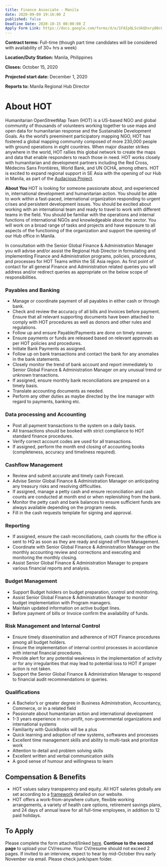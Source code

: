 ```yaml
---
title: Finance Associate - Manila
date: 2020-09-09 19:16:00 Z
published: false
Deadline Date: 2020-10-15 00:00:00 Z
Apply Form Link: https://docs.google.com/forms/d/e/1FAIpQLScUkQhxry08c0ZcPZXXWAumCOXtnuuJQZMW6CjfUHACm7Q0oA/viewform?usp=sf_link
---
```


**Contract terms:** Full-time (though part time candidates will be considered with availability of 30+ hrs a week)

**Location/Duty Station:** Manila, Philippines

**Closes:** October 15, 2020 

**Projected start date:** December 1, 2020

**Reports to:** Manila Regional Hub Director 

# About HOT
Humanitarian OpenStreetMap Team (HOT) is a US-based NGO and global community of thousands of volunteers working together to use maps and open data for humanitarian response and the Sustainable Development Goals. As the world’s preeminent participatory mapping NGO, HOT has fostered a global mapping community composed of more 230,000 people with ground operations in eight countries. When major disaster strikes anywhere in the world, HOT rallies this global network to create the maps and data that enable responders to reach those in need. HOT works closely with humanitarian and development partners including the Red Cross, Médecins Sans Frontières, World Bank, and UN OCHA, among others. HOT is excited to expand regional support in SE Asia with the opening of our Hub in Manila, as part of the [Audacious Project](https://audaciousproject.org/ideas/2020/humanitarian-openstreetmap-team). 

**About You**
HOT is looking for someone passionate about, and experienced in, international development and humanitarian action. You should be able to work within a fast-paced, international organization responding to urgent crises and persistent development issues. You should be excited about working with an international team and ready to travel to work with different teams in the field. You should be familiar with the operations and internal functions of international NGOs and knowledgeable about the sector.  You will work on a broad range of tasks and projects and have exposure to all aspects of the functioning of the organization and support the opening of our Hub office in Manila. 

In consultation with the Senior Global Finance & Administration Manager you will advise and/or assist the Regional Hub Director in formulating and implementing Finance and Administration programs, policies, procedures, and processes for HOT Teams within the SE Asia region. As first point of contact for all general Finance and Administration related queries you will address and/or redirect queries as appropriate on the below scope of responsibilities. 

### Payables and Banking
* Manage or coordinate payment of all payables in either cash or through bank. 
* Check and review the accuracy of all bills and Invoices before payment. Ensure that all relevant supporting documents have been attached to comply with HOT procedures as well as donors and other rules and regulations. 
* Follow up and ensure Payable/Payments are done on timely manner. 
* Ensure payments or funds are released based on relevant approvals as per HOT policies and procedures. 
* Initiate Bank Payments as assigned. 
* Follow up on bank transactions and contact the bank for any anomalies in the bank statements. 
* Closely monitor the trend of bank account and report immediately to Senior Global Finance & Administration Manager on any unusual trend or unknown transactions. 
* If assigned, ensure monthly bank reconciliations are prepared on a timely basis. 
* Translate accounting documents as needed. 
* Perform any other duties as maybe directed by the line manager with regard to payments, banking etc.  
 
### Data processing and Accounting 
* Post all payment transactions to the system on a daily basis. 
* All transactions should be booked with strict compliance to HOT standard finance procedures.  
* Verify correct account codes are used for all transactions.  
* If assigned, perform the month end closing of accounting books (completeness, accuracy and timeliness required).  
 
### Cashflow Management 
* Review and submit accurate and timely cash Forecast. 
* Advise Senior Global Finance & Administration Manager on anticipating any treasury risks and resolving difficulties. 
* If assigned, manage a petty cash and ensure reconciliation and cash counts are conducted at month end or when replenishing from the bank. 
* Monitor the petty cash and bank balances to ensure sufficient funds are always available depending on the program needs. 
* Fill in the cash requests template for signing and approval. 
 
### Reporting 
* If assigned, ensure the cash reconciliations, cash counts for the office is sent to HQ as soon as they are ready and signed off from Management. 
* Coordinate with Senior Global Finance & Administration Manager on the monthly accounting review and corrections and executing and monitoring the monthly closing. 
* Assist Senior Global Finance & Administration Manager to prepare various financial reports and analysis. 
  
### Budget Management 
* Support Budget holders on budget preparation, control and monitoring.  
* Assist Senior Global Finance & Administration Manager to monitor budget implementation with Program managers. 
* Maintain updated information on active budget lines. 
* Before payment of bills or Invoice confirm the availability of funds. 
 
### Risk Management and Internal Control 
* Ensure timely dissemination and adherence of HOT Finance procedures among all budget holders.
* Ensure the implementation of internal control processes in accordance with internal financial procedures.
* Provide alert for any potential weakness in the implementation of activity or for any irregularities that may lead to potential loss to HOT if proper action is not taken. 
* Support the Senior Global Finance & Administration Manager to respond to financial audit recommendations or queries. 
 
### Qualifications 
* A Bachelor’s or greater degree in Business Administration, Accountancy, Commerce, or in a related field 
* Passionate about humanitarian action and international development 
* 1-3 years experience in non-profit, non-governmental organizations and international systems
* Familiarity with QuickBooks will be a plus
* Quick learning and adoption of new systems, softwares and processes
* Excellent time management skills and ability to multi-task and prioritize work
* Attention to detail and problem solving skills
* Excellent written and verbal communication skills
* A good sense of humour and willingness to learn

## Compensation & Benefits
* HOT values salary transparency and equity. All HOT salaries globally are set according to a [framework](https://www.hotosm.org/salaries) detailed on our website.
* HOT offers a work-from-anywhere culture, flexible working arrangements, a variety of health care options, retirement savings plans, and 24 days of annual leave for all full-time employees, in addition to 12 paid holidays. 

## To Apply
Please complete the form attached/linked [here](https://docs.google.com/forms/d/e/1FAIpQLScUkQhxry08c0ZcPZXXWAumCOXtnuuJQZMW6CjfUHACm7Q0oA/viewform?usp=sf_link). **Continue to the second page** to upload your CV/resume. Your CV/resume should not exceed 2 pages. If invited to an interview, expect to hear by mid-October thru early November via email. Please check junk/spam folder.